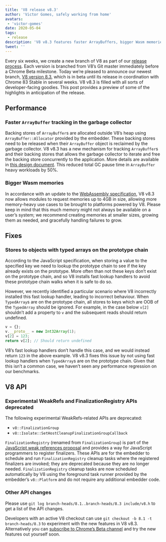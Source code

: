 ```yaml
---
title: 'V8 release v8.3'
author: 'Victor Gomes, safely working from home'
avatars:
 - 'victor-gomes'
date: 2020-05-04
tags:
 - release
description: 'V8 v8.3 features faster ArrayBuffers, bigger Wasm memories and deprecated APIs.'
tweet: ''
---
```


Every six weeks, we create a new branch of V8 as part of our [release process](https://v8.dev/docs/release-process). Each version is branched from V8’s Git master immediately before a Chrome Beta milestone. Today we’re pleased to announce our newest branch, [V8 version 8.3](https://chromium.googlesource.com/v8/v8.git/+log/branch-heads/8.3), which is in beta until its release in coordination with Chrome 83 Stable in several weeks. V8 v8.3 is filled with all sorts of developer-facing goodies. This post provides a preview of some of the highlights in anticipation of the release.

## Performance

### Faster `ArrayBuffer` tracking in the garbage collector

Backing stores of `ArrayBuffer`s are allocated outside V8’s heap using  `ArrayBuffer::Allocator` provided by the embedder. These backing stores need to be released when their `ArrayBuffer` object is reclaimed by the garbage collector. V8 v8.3 has a new mechanism for tracking `ArrayBuffer`s and their backing stores that allows the garbage collector to iterate and free the backing store concurrently to the application. More details are available in [this design document](https://docs.google.com/document/d/1-ZrLdlFX1nXT3z-FAgLbKal1gI8Auiaya_My-a0UJ28/edit#heading=h.gfz6mi5p212e). This reduced total GC pause time in `ArrayBuffer` heavy workloads by 50%.

### Bigger Wasm memories

In accordance with an update to the [WebAssembly specification](https://webassembly.github.io/spec/js-api/index.html#limits), V8 v8.3 now allows modules to request memories up to 4GB in size, allowing more memory-heavy use cases to be brought to platforms powered by V8. Please keep in mind that this much memory might not always be available on a user’s system; we recommend creating memories at smaller sizes, growing them as needed, and gracefully handling failures to grow.

## Fixes

### Stores to objects with typed arrays on the prototype chain

According to the JavaScript specification, when storing a value to the specified key we need to lookup the prototype chain to see if the key already exists on the prototype. More often than not these keys don’t exist on the prototype chain, and so V8 installs fast lookup handlers to avoid these prototype chain walks when it is safe to do so.

However, we recently identified a particular scenario where V8 incorrectly installed this fast lookup handler, leading to incorrect behaviour. When `TypedArray`s are on the prototype chain, all stores to keys which are OOB of the `TypedArray` should be ignored. For example, in the case below `v[2]` shouldn’t add a property to `v` and the subsequent reads should return undefined.

```javascript
v = {};
v.__proto__ = new Int32Array(1);
v[2] = 123;
return v[2]; // Should return undefined
```

V8’s fast lookup handlers don’t handle this case, and we would instead return `123` in the above example. V8 v8.3 fixes this issue by not using fast lookup handlers when `TypedArray`s are on the prototype chain. Given that this isn’t a common case, we haven’t seen any performance regression on our benchmarks.

## V8 API

### Experimental WeakRefs and FinalizationRegistry APIs deprecated

The following experimental WeakRefs-related APIs are deprecated:

- `v8::FinalizationGroup`
- `v8::Isolate::SetHostCleanupFinalizationGroupCallback`

`FinalizationRegistry` (renamed from `FinalizationGroup`) is part of the [JavaScript weak references proposal](https://v8.dev/features/weak-references) and provides a way for JavaScript programmers to register finalizers. These APIs are for the embedder to schedule and run `FinalizationRegistry` cleanup tasks where the registered finalizers are invoked; they are deprecated because they are no longer needed. `FinalizationRegistry` cleanup tasks are now scheduled automatically by V8 using the foreground task runner provided by the embedder’s `v8::Platform` and do not require any additional embedder code.

### Other API changes

Please use `git log branch-heads/8.1..branch-heads/8.3 include/v8.h` to get a list of the API changes.

Developers with an active V8 checkout can use `git checkout -b 8.1 -t branch-heads/8.3` to experiment with the new features in V8 v8.3. Alternatively you can [subscribe to Chrome’s Beta channel](https://www.google.com/chrome/browser/beta.html) and try the new features out yourself soon.
